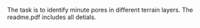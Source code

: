 The task is to identify minute pores in different terrain layers. The readme.pdf includes all detials.

